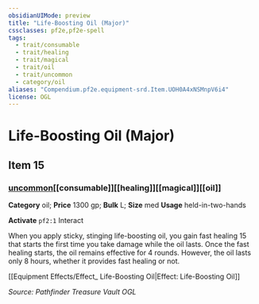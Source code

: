```yaml
---
obsidianUIMode: preview
title: "Life-Boosting Oil (Major)"
cssclasses: pf2e,pf2e-spell
tags:
  - trait/consumable
  - trait/healing
  - trait/magical
  - trait/oil
  - trait/uncommon
  - category/oil
aliases: "Compendium.pf2e.equipment-srd.Item.UOH0A4xNSMnpV6i4"
license: OGL
---
```

# Life-Boosting Oil (Major)
## Item 15
### [uncommon](uncommon "Uncommon Rarity Trait")[[consumable]][[healing]][[magical]][[oil]]

**Category** oil; 
**Price** 1300 gp; 
**Bulk** L; **Size** med
**Usage** held-in-two-hands

**Activate** `pf2:1` Interact

When you apply sticky, stinging life-boosting oil, you gain fast healing 15 that starts the first time you take damage while the oil lasts. Once the fast healing starts, the oil remains effective for 4 rounds. However, the oil lasts only 8 hours, whether it provides fast healing or not.

[[Equipment Effects/Effect_ Life-Boosting Oil|Effect: Life-Boosting Oil]]

*Source: Pathfinder Treasure Vault*
*OGL*